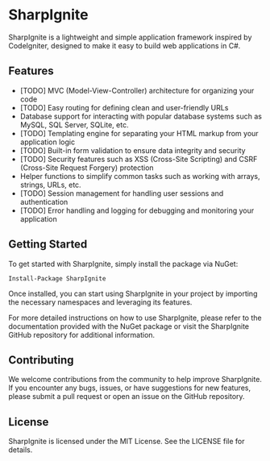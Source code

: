 # SharpIgnite

SharpIgnite is a lightweight and simple application framework inspired by CodeIgniter, designed to make it easy to build web applications in C#.

## Features

* [TODO] MVC (Model-View-Controller) architecture for organizing your code
* [TODO] Easy routing for defining clean and user-friendly URLs
* Database support for interacting with popular database systems such as MySQL, SQL Server, SQLite, etc.
* [TODO] Templating engine for separating your HTML markup from your application logic
* [TODO] Built-in form validation to ensure data integrity and security
* [TODO] Security features such as XSS (Cross-Site Scripting) and CSRF (Cross-Site Request Forgery) protection
* Helper functions to simplify common tasks such as working with arrays, strings, URLs, etc.
* [TODO] Session management for handling user sessions and authentication
* [TODO] Error handling and logging for debugging and monitoring your application

## Getting Started

To get started with SharpIgnite, simply install the package via NuGet:

```
Install-Package SharpIgnite
```

Once installed, you can start using SharpIgnite in your project by importing the necessary namespaces and leveraging its features.

For more detailed instructions on how to use SharpIgnite, please refer to the documentation provided with the NuGet package or visit the SharpIgnite GitHub repository for additional information.

## Contributing

We welcome contributions from the community to help improve SharpIgnite. If you encounter any bugs, issues, or have suggestions for new features, please submit a pull request or open an issue on the GitHub repository.

## License

SharpIgnite is licensed under the MIT License. See the LICENSE file for details.